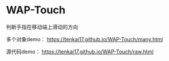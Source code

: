 # WAP-Touch
判断手指在移动端上滑动的方向

多个对象demo：
https://tenkai17.github.io/WAP-Touch/many.html

源代码demo：
https://tenkai17.github.io/WAP-Touch/raw.html

